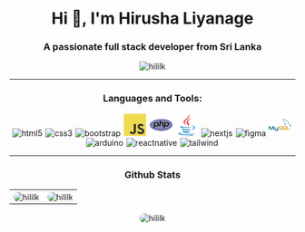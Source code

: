 <h1 align="center">Hi 👋, I'm Hirusha Liyanage</h1>

<h3 align="center">A passionate full stack developer from Sri Lanka</h3>

<p align="center"> <img src="https://komarev.com/ghpvc/?username=hililk&label=Profile%20views&color=0e75b6&style=flat"
        alt="hililk" /> </p>

<p align="center">
</p>
<hr />
<h3 align="center">Languages and Tools:</h3>
<div align="center" style="gap: 10%;">
    <img src="https://www.vectorlogo.zone/logos/w3_html5/w3_html5-icon.svg" alt="html5" width="40" height="40"
        style="margin-right: 0.3%;" />
    <img src="https://www.vectorlogo.zone/logos/w3_css/w3_css-icon.svg" alt="css3" width="40" height="40"
        style="margin-right: 0.3%;" />
    <img src="https://upload.vectorlogo.zone/logos/getbootstrap/images/987f8f6c-263a-47b1-a85d-853cfca215d9.svg"
        alt="bootstrap" width="40" height="40" style="margin-right: 0.3%;" />
    <img src="https://raw.githubusercontent.com/devicons/devicon/master/icons/javascript/javascript-original.svg"
        alt="javascript" width="40" height="40" style="margin-right: 0.3%;" />
    <img src="https://raw.githubusercontent.com/devicons/devicon/master/icons/php/php-original.svg" alt="php" width="40"
        height="40" style="margin-right: 0.3%;" />
    <img src="https://raw.githubusercontent.com/devicons/devicon/master/icons/java/java-original.svg" alt="java"
        width="40" height="40" style="margin-right: 0.3%;" />
    <img src="https://www.vectorlogo.zone/logos/nextjs/nextjs-icon.svg" alt="nextjs" width="40" height="40"
        style="margin-right: 0.3%;" />
    <img src="https://www.vectorlogo.zone/logos/figma/figma-icon.svg" alt="figma" width="40" height="40"
        style="margin-right: 0.3%;" />
    <img src="https://raw.githubusercontent.com/devicons/devicon/master/icons/mysql/mysql-original-wordmark.svg"
        alt="mysql" width="40" height="40" style="margin-right: 0.3%;" />
    <img src="https://cdn.worldvectorlogo.com/logos/arduino-1.svg" alt="arduino" width="40" height="40"
        style="margin-right: 0.3%;" />
    <img src="https://reactnative.dev/img/header_logo.svg" alt="reactnative" width="40" height="40"
        style="margin-right: 0.3%;" />
    <img src="https://www.vectorlogo.zone/logos/tailwindcss/tailwindcss-icon.svg" alt="tailwind" width="40" height="40"
        style="margin-right: 0.3%;" />
</div>
<hr />


<div align="center">
    <h3 align="center">Github Stats</h3>


<table align="center">
    <tr>
        <td>
            <img align="center"
            src="https://github-readme-stats.vercel.app/api?username=hililk&show_icons=true&locale=en&theme=dark#gh-dark-mode-only"
            alt="hililk" style="border-radius: 15px;" />
        </td>
        <td>
            <img align="center"
            src="https://github-readme-streak-stats.herokuapp.com/?user=hililk&theme=dark#gh-dark-mode-only"
            alt="hililk" style="border-radius: 15px;" />
        </td>
    </tr>
</table>


<img align="center"
        src="https://github-readme-stats.vercel.app/api/top-langs?username=hililk&show_icons=true&locale=en&layout=compact&theme=dark#gh-dark-mode-only"
        alt="hililk" style="border-radius: 15px;" />

</div>
